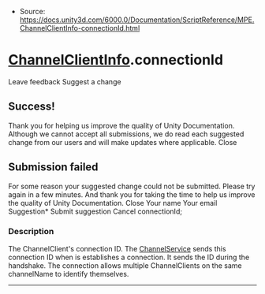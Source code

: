 * Source: https://docs.unity3d.com/6000.0/Documentation/ScriptReference/MPE.ChannelClientInfo-connectionId.html

#  [ChannelClientInfo](https://docs.unity3d.com/6000.0/Documentation/ScriptReference/MPE.ChannelClientInfo.html).connectionId
Leave feedback
Suggest a change
## Success!
Thank you for helping us improve the quality of Unity Documentation. Although we cannot accept all submissions, we do read each suggested change from our users and will make updates where applicable.
Close
## Submission failed
For some reason your suggested change could not be submitted. Please <a>try again</a> in a few minutes. And thank you for taking the time to help us improve the quality of Unity Documentation.
Close
Your name Your email Suggestion* Submit suggestion
Cancel
connectionId; 
### Description
The ChannelClient's connection ID.
The [ChannelService](https://docs.unity3d.com/6000.0/Documentation/ScriptReference/MPE.ChannelService.html) sends this connection ID when is establishes a connection. It sends the ID during the handshake. The connection allows multiple ChannelClients on the same channelName to identify themselves.
* * *
